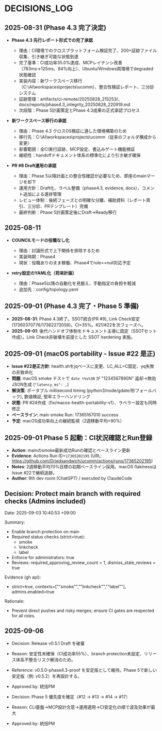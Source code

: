 # DECISIONS_LOG

## 2025-08-31 (Phase 4.3 完了決定)
- **Phase 4.3 先行レポート形式での完了承認**
  - 理由：CI環境でのクロスプラットフォーム検証完了、200+証跡ファイル収集、引き継ぎ可能な状態到達
  - 完了基準：CI成功率35.0%達成、MCPレイテンシ改善（783ms→125ms、84%向上）、Ubuntu/Windows両環境でdegraded状態確認
  - 実装内容：新ワークスペース移行（C:\AI\workspaces\projects\ucomm）、整合性検証レポート、三分診システム
  - 証跡管理：artifacts/ci-remote/20250828_215253/、docs/reports/phase4.3_integrity_20250828_220919.md
  - 次段階：Phase 5計画策定とPhase 4.3成果の正式承認プロセス

- **新ワークスペース移行の承認**
  - 理由：Phase 4.3 クロスOS検証に適した環境構築のため
  - 移行先：C:\AI\workspaces\projects\ucomm（従来のフォルダ構成から変更）
  - 影響範囲：全CI実行証跡、MCP設定、書込みゲート機能検証
  - 継続性：handoffドキュメント体系の標準化により引き継ぎ確保

- **PR #8 Draft運用の承認**
  - 理由：Phase 5以降計画との整合性確認が必要なため、即座のmainマージを却下
  - 運用方針：Draft化、ラベル整備（phase4.3, evidence, docs）、コメント追加による進捗管理
  - レビュー体制：後続フェーズとの明確な分離、補助資料（レポート索引、三分診、PRテンプレート）完備
  - 最終判断：Phase 5計画策定後にDraft→Ready移行

## 2025-08-11
- **COUNCILモードの役職なし化**
  - 理由：討論形式で上下関係を排除するため
  - 実装時期：Phase4
  - 現状：役職ありのまま稼働、Phase4でrole==null対応予定

- **retry設定のYAML化（将来計画）**
  - 理由：Phase5以降の自動化を見据え、手動指定の負担を軽減
  - 追加先：config/topology.yaml

## 2025-09-01 (Phase 4.3 完了・Phase 5 準備)
- **2025-08-31**: Phase 4.3終了。SSOT統合(PR #9), Link Check安定(17360370776/17362273058)。CI=35%。#21/#22を次フェーズへ。
- **2025-09-01**: 後代ハンドオフ体制をドキュメント主導に固定（SSOTセット作成）。Link Check非破壊を前提とした SSOT hardening 実施。

## 2025-09-01 (macOS portability - Issue #22 是正)
- **Issue #22是正方針**: health.shをjqベースに変更、LC_ALL=C固定、yq失敗の非致命化
- **問題**: macOS smoke テストで `date +%s%3N` が "1234567890N" 返却→無効JSON生成 (`"latency_ms": ,`)  
- **解決策**: ポータブル millisecond timing (python3/node/gdate/秒フォールバック), 数値検証, 堅牢エラーハンドリング
- **状態**: PR #24作成（fix/macos-health-portability-v1）、ラベラー設定も同時修正
- **ベースライン**: main smoke Run: 17365167010 success
- **予定**: macOS成功率向上の継続監視（2週移動平均>90%）

## 2025-09-01 Phase 5 起動：CI状況確認とRun登録
- **Action**: mainのsmoke最新成功Runの確認とベースライン更新
- **Evidence**: Actions Run ID=`17365202195` (URL: https://github.com/Driedsandwich/ucomm/actions/runs/17365202195)
- **Notes**: 2週移動平均70%目標の初期ベースライン採用。macOS flakinessはIssue #22で継続追跡。
- **Author**: 9th dev room (ChatGPT) / executed by ClaudeCode
## Decision: Protect main branch with required checks (Admins included)
Date: 2025-09-03 10:40:53 +09:00

Summary:
- Enable branch protection on main
- Required status checks (strict=true):
  - smoke
  - linkcheck
  - label
- Enforce for administrators: true
- Reviews: required_approving_review_count = 1, dismiss_stale_reviews = true

Evidence (gh api):
- strict=true, contexts=[""smoke"",""linkcheck"",""label""], admins.enabled=true

Rationale:
- Prevent direct pushes and risky merges; ensure CI gates are respected for all roles.

## 2025-09-06
- Decision: Release v0.5.1 Draft を破棄
- Reason: 安定性未確保（CI成功率55%）、branch protection未設定、リリース体系不整合リスク解消のため。
- Reference: v0.5.0-phase4.3-proof を安定版として維持。Phase 5で新しい安定版（例: v0.5.2）を再設計する。
- Approved by: 統括PM

- Decision: Phase 5 優先度を確定（#12 → #13 → #14 → #17）
- Reason: CLI基盤→MCP設計合意→運用適用→CI安定化の順で波及効果が最大
- Approved by: 統括PM







